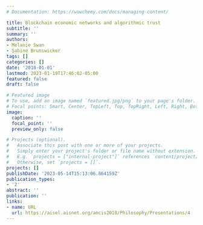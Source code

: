 ```yaml
---
# Documentation: https://wowchemy.com/docs/managing-content/

title: Blockchain economic networks and algorithmic trust
subtitle: ''
summary: ''
authors:
- Melanie Swan
- Sabine Brunswicker
tags: []
categories: []
date: '2018-01-01'
lastmod: 2023-01-19T17:46:02-05:00
featured: false
draft: false

# Featured image
# To use, add an image named `featured.jpg/png` to your page's folder.
# Focal points: Smart, Center, TopLeft, Top, TopRight, Left, Right, BottomLeft, Bottom, BottomRight.
image:
  caption: ''
  focal_point: ''
  preview_only: false

# Projects (optional).
#   Associate this post with one or more of your projects.
#   Simply enter your project's folder or file name without extension.
#   E.g. `projects = ["internal-project"]` references `content/project/deep-learning/index.md`.
#   Otherwise, set `projects = []`.
projects: []
publishDate: '2023-05-14T15:13:06.864159Z'
publication_types:
- '2'
abstract: ''
publication: ''
links:
- name: URL
  url: https://aisel.aisnet.org/amcis2018/Philosophy/Presentations/4
---
```

